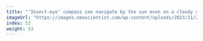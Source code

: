 ```yaml
---
title: "‘Insect-eye’ compass can navigate by the sun even on a cloudy day"
imageUrl: "https://images.newscientist.com/wp-content/uploads/2023/11/27142057/SEI_181090253.jpg?width=600"
index: 53
weight: 53
---
```

